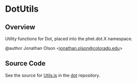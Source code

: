 # DotUtils

## Overview

Utility functions for Dot, placed into the phet.dot.X namespace.

@author Jonathan Olson &lt;jonathan.olson@colorado.edu&gt;



## Source Code

See the source for [Utils.js](https://github.com/phetsims/dot/blob/main/js/Utils.js) in the [dot](https://github.com/phetsims/dot) repository.
